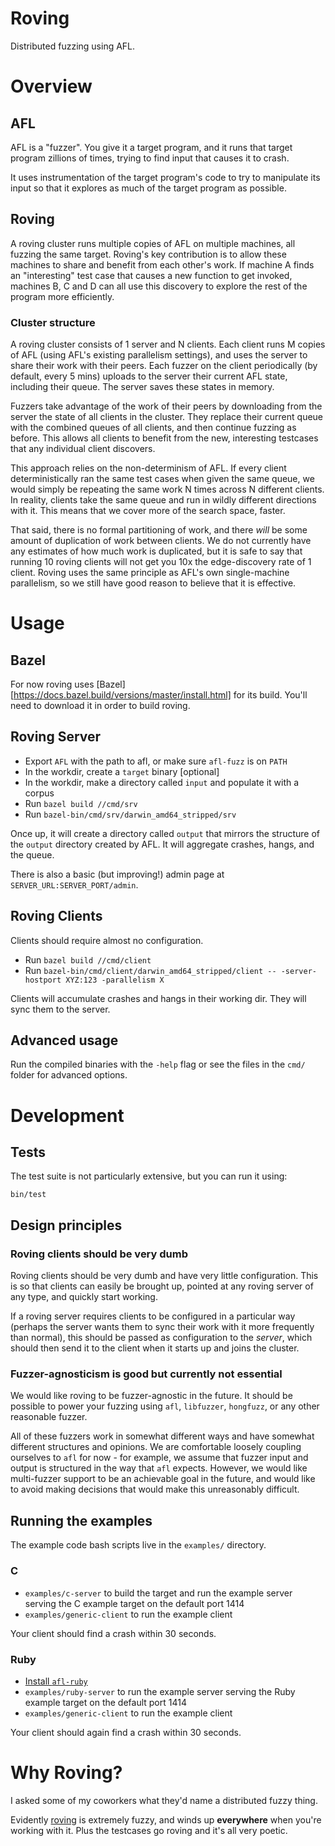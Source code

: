 Roving
======

Distributed fuzzing using AFL.

# Overview

## AFL

AFL is a "fuzzer". You give it a target program, and it runs that target
program zillions of times, trying to find input that causes it to crash.

It uses instrumentation of the target program's code to try to manipulate its
input so that it explores as much of the target program as possible.

## Roving

A roving cluster runs multiple copies of AFL on multiple machines, all
fuzzing the same target. Roving's key contribution is to allow these
machines to share and benefit from each other's work. If machine A finds
an "interesting" test case that causes a new function to get invoked,
machines B, C and D can all use this discovery to explore the rest of
the program more efficiently.

### Cluster structure

A roving cluster consists of 1 server and N clients. Each client runs M
copies of AFL (using AFL's existing parallelism settings), and uses the
server to share their work with their peers. Each fuzzer on the client
periodically (by default, every 5 mins) uploads to the server their
current AFL state, including their queue. The server saves these states
in memory.

Fuzzers take advantage of the work of their peers by downloading
from the server the state of all clients in the cluster. They replace
their current queue with the combined queues of all clients, and then
continue fuzzing as before. This allows all clients to benefit from the
new, interesting testcases that any individual client discovers.

This approach relies on the non-determinism of AFL. If every client
deterministically ran the same test cases when given the same queue,
we would simply be repeating the same work N times across N different
clients. In reality, clients take the same queue and run in wildly
different directions with it. This means that we cover more of the search
space, faster.

That said, there is no formal partitioning of work, and there *will* be
some amount of duplication of work between clients. We do not currently
have any estimates of how much work is duplicated, but it is safe to say
that running 10 roving clients will not get you 10x the edge-discovery
rate of 1 client. Roving uses the same principle as AFL's own
single-machine parallelism, so we still have good reason to believe
that it is effective.

# Usage

## Bazel

For now roving uses [Bazel][https://docs.bazel.build/versions/master/install.html]
for its build. You'll need to download it in order to build roving.

## Roving Server

* Export `AFL` with the path to afl, or make sure `afl-fuzz` is on `PATH`
* In the workdir, create a `target` binary [optional]
* In the workdir, make a directory called `input` and populate it with a corpus
* Run `bazel build //cmd/srv`
* Run `bazel-bin/cmd/srv/darwin_amd64_stripped/srv`

Once up, it will create a directory called `output` that mirrors the
structure of the `output` directory created by AFL. It will aggregate
crashes, hangs, and the queue.

There is also a basic (but improving!) admin page at `SERVER_URL:SERVER_PORT/admin`.

## Roving Clients

Clients should require almost no configuration.

* Run `bazel build //cmd/client`
* Run `bazel-bin/cmd/client/darwin_amd64_stripped/client -- -server-hostport XYZ:123 -parallelism X`

Clients will accumulate crashes and hangs in their working dir. They will
sync them to the server.

## Advanced usage

Run the compiled binaries with the `-help` flag or see the files in the `cmd/`
folder for advanced options.

# Development

## Tests

The test suite is not particularly extensive, but you can run it
using:

```
bin/test
```

## Design principles

### Roving clients should be very dumb

Roving clients should be very dumb and have very
little configuration. This is so that clients can easily
be brought up, pointed at any roving server of any type, and
quickly start working.

If a roving server requires clients to be configured
in a particular way (perhaps the server wants them
to sync their work with it more frequently than normal),
this should be passed as configuration to the *server*,
which should then send it to the client when it starts up
and joins the cluster.

### Fuzzer-agnosticism is good but currently not essential

We would like roving to be fuzzer-agnostic in the future. It should be
possible to power your fuzzing using `afl`, `libfuzzer`, `hongfuzz`, or
any other reasonable fuzzer.

All of these fuzzers work in somewhat different ways and have somewhat
different structures and opinions. We are comfortable loosely coupling
ourselves to `afl` for now - for example, we assume that fuzzer input and
output is structured in the way that `afl` expects. However, we would like
multi-fuzzer support to be an achievable goal in the future, and would like
to avoid making decisions that would make this unreasonably difficult.

## Running the examples

The example code bash scripts live in the `examples/` directory.

### C

* `examples/c-server` to build the target and run the example server serving the C example target on the default port 1414
* `examples/generic-client` to run the example client

Your client should find a crash within 30 seconds.

### Ruby

* [Install `afl-ruby`][afl-ruby]
* `examples/ruby-server` to run the example server serving the Ruby example target on the default port 1414
* `examples/generic-client` to run the example client

Your client should again find a crash within 30 seconds.

# Why Roving?

I asked some of my coworkers what they'd name a distributed fuzzy thing.

Evidently [roving][0] is extremely fuzzy, and winds up **everywhere** when
you're working with it. Plus the testcases go roving and it's all very poetic.

[0]: https://en.wikipedia.org/wiki/Roving
[afl-ruby]: https://github.com/richo/roving
